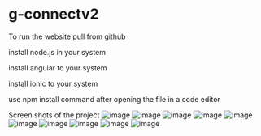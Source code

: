# g-connectv2


To run the website pull from github 

install node.js in your system

install angular to your system

install ionic to your system 

use npm install command after opening the file in a code editor 



Screen shots of the project 
![image](https://user-images.githubusercontent.com/83292632/181163725-979a7129-a225-44e8-851d-48afb4b14ac2.png)
![image](https://user-images.githubusercontent.com/83292632/181163763-bf99a2cd-0afe-44ee-b601-a4712facd0c0.png)
![image](https://user-images.githubusercontent.com/83292632/181163779-0128e96e-f445-4f55-902a-f1ceb892ac96.png)
![image](https://user-images.githubusercontent.com/83292632/181163823-e7ff8274-5c42-4812-8e8b-d0d52be97fed.png)
![image](https://user-images.githubusercontent.com/83292632/181163848-607064e9-05b4-456a-8ede-a98368a56ad0.png)
![image](https://user-images.githubusercontent.com/83292632/181164036-c3cec284-d1ea-4bfe-a12e-47a1958a536a.png)
![image](https://user-images.githubusercontent.com/83292632/181164067-6dc85bd0-e314-45d8-864b-141b575b4318.png)
![image](https://user-images.githubusercontent.com/83292632/181164086-77a59e50-408a-4abe-804c-062f610f1554.png)
![image](https://user-images.githubusercontent.com/83292632/181164166-3f5444d1-e30a-4230-b3c4-9ee34843539e.png)
![image](https://user-images.githubusercontent.com/83292632/181164230-52111ce1-f16b-46e6-9951-b422953bb247.png)
